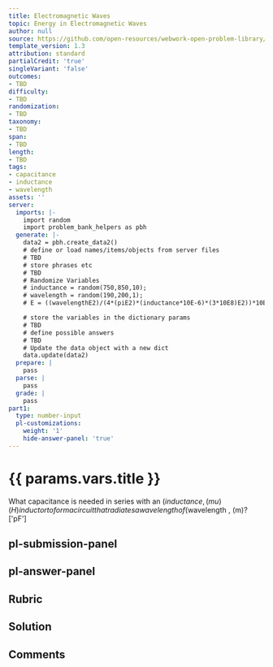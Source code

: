 ```yaml
---
title: Electromagnetic Waves
topic: Energy in Electromagnetic Waves
author: null
source: https://github.com/open-resources/webwork-open-problem-library/tree/master/Contrib/BrockPhysics/College_Physics_Urone/24.Electromagnetic_Waves/24-04.Energy_in_Electromagnetic_Waves/NU_U17_24_04_011.pg
template_version: 1.3
attribution: standard
partialCredit: 'true'
singleVariant: 'false'
outcomes:
- TBD
difficulty:
- TBD
randomization:
- TBD
taxonomy:
- TBD
span:
- TBD
length:
- TBD
tags:
- capacitance
- inductance
- wavelength
assets: ''
server:
  imports: |-
    import random
    import problem_bank_helpers as pbh
  generate: |-
    data2 = pbh.create_data2()
    # define or load names/items/objects from server files
    # TBD
    # store phrases etc
    # TBD
    # Randomize Variables
    # inductance = random(750,850,10);
    # wavelength = random(190,200,1);
    # E = ((wavelengthE2)/(4*(piE2)*(inductance*10E-6)*(3*10E8)E2))*10E12;

    # store the variables in the dictionary params
    # TBD
    # define possible answers
    # TBD
    # Update the data object with a new dict
    data.update(data2)
  prepare: |
    pass
  parse: |
    pass
  grade: |
    pass
part1:
  type: number-input
  pl-customizations:
    weight: '1'
    hide-answer-panel: 'true'
---
```


# {{ params.vars.title }} 


What capacitance is needed in series with an ($inductance , (mu)(H) inductor to form a circuit that radiates a wavelength of ($wavelength , (m)?
['pF']

## pl-submission-panel 


## pl-answer-panel 


## Rubric 


## Solution 


## Comments 


